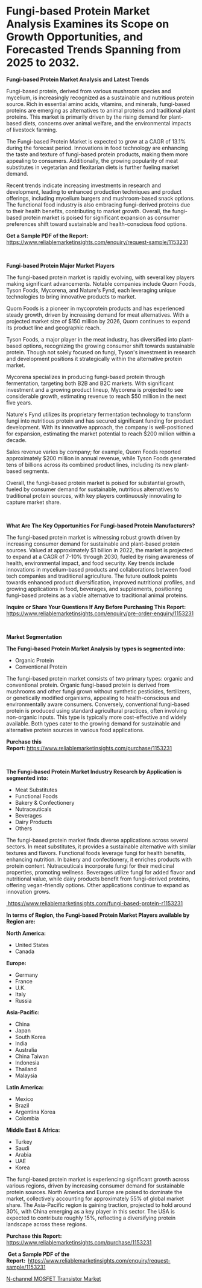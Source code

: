 <p><h1>Fungi-based Protein Market Analysis Examines its Scope on Growth Opportunities, and Forecasted Trends Spanning from 2025 to 2032.</h1></p><p><strong>Fungi-based Protein Market Analysis and Latest Trends</strong></p>
<p><p>Fungi-based protein, derived from various mushroom species and mycelium, is increasingly recognized as a sustainable and nutritious protein source. Rich in essential amino acids, vitamins, and minerals, fungi-based proteins are emerging as alternatives to animal proteins and traditional plant proteins. This market is primarily driven by the rising demand for plant-based diets, concerns over animal welfare, and the environmental impacts of livestock farming.</p><p>The Fungi-based Protein Market is expected to grow at a CAGR of 13.1% during the forecast period. Innovations in food technology are enhancing the taste and texture of fungi-based protein products, making them more appealing to consumers. Additionally, the growing popularity of meat substitutes in vegetarian and flexitarian diets is further fueling market demand.</p><p>Recent trends indicate increasing investments in research and development, leading to enhanced production techniques and product offerings, including mycelium burgers and mushroom-based snack options. The functional food industry is also embracing fungi-derived proteins due to their health benefits, contributing to market growth. Overall, the fungi-based protein market is poised for significant expansion as consumer preferences shift toward sustainable and health-conscious food options.</p></p>
<p><strong>Get a Sample PDF of the Report:&nbsp;</strong> <a href="https://www.reliablemarketinsights.com/enquiry/request-sample/1153231?utm_campaign=2183&utm_medium=2&utm_source=Github&utm_content=ia&utm_term=26032025&utm_id=fungi-based-protein">https://www.reliablemarketinsights.com/enquiry/request-sample/1153231</a></p>
<p>&nbsp;</p>
<p><strong>Fungi-based Protein Major Market Players</strong></p>
<p><p>The fungi-based protein market is rapidly evolving, with several key players making significant advancements. Notable companies include Quorn Foods, Tyson Foods, Mycorena, and Nature's Fynd, each leveraging unique technologies to bring innovative products to market.</p><p>Quorn Foods is a pioneer in mycoprotein products and has experienced steady growth, driven by increasing demand for meat alternatives. With a projected market size of $150 million by 2026, Quorn continues to expand its product line and geographic reach. </p><p>Tyson Foods, a major player in the meat industry, has diversified into plant-based options, recognizing the growing consumer shift towards sustainable protein. Though not solely focused on fungi, Tyson's investment in research and development positions it strategically within the alternative protein market.</p><p>Mycorena specializes in producing fungi-based protein through fermentation, targeting both B2B and B2C markets. With significant investment and a growing product lineup, Mycorena is projected to see considerable growth, estimating revenue to reach $50 million in the next five years.</p><p>Nature's Fynd utilizes its proprietary fermentation technology to transform fungi into nutritious protein and has secured significant funding for product development. With its innovative approach, the company is well-positioned for expansion, estimating the market potential to reach $200 million within a decade.</p><p>Sales revenue varies by company; for example, Quorn Foods reported approximately $200 million in annual revenue, while Tyson Foods generated tens of billions across its combined product lines, including its new plant-based segments. </p><p>Overall, the fungi-based protein market is poised for substantial growth, fueled by consumer demand for sustainable, nutritious alternatives to traditional protein sources, with key players continuously innovating to capture market share.</p></p>
<p>&nbsp;</p>
<p><strong>What Are The Key Opportunities For Fungi-based Protein Manufacturers?</strong></p>
<p><p>The fungi-based protein market is witnessing robust growth driven by increasing consumer demand for sustainable and plant-based protein sources. Valued at approximately $1 billion in 2022, the market is projected to expand at a CAGR of 7-10% through 2030, fueled by rising awareness of health, environmental impact, and food security. Key trends include innovations in mycelium-based products and collaborations between food tech companies and traditional agriculture. The future outlook points towards enhanced product diversification, improved nutritional profiles, and growing applications in food, beverages, and supplements, positioning fungi-based proteins as a viable alternative to traditional animal proteins.</p></p>
<p><strong>Inquire or Share Your Questions If Any Before Purchasing This Report:</strong> <a href="https://www.reliablemarketinsights.com/enquiry/pre-order-enquiry/1153231?utm_campaign=2183&utm_medium=2&utm_source=Github&utm_content=ia&utm_term=26032025&utm_id=fungi-based-protein">https://www.reliablemarketinsights.com/enquiry/pre-order-enquiry/1153231</a></p>
<p>&nbsp;</p>
<p><strong>Market Segmentation</strong></p>
<p><strong>The Fungi-based Protein Market Analysis by types is segmented into:</strong></p>
<p><ul><li>Organic Protein</li><li>Conventional Protein</li></ul></p>
<p><p>The fungi-based protein market consists of two primary types: organic and conventional protein. Organic fungi-based protein is derived from mushrooms and other fungi grown without synthetic pesticides, fertilizers, or genetically modified organisms, appealing to health-conscious and environmentally aware consumers. Conversely, conventional fungi-based protein is produced using standard agricultural practices, often involving non-organic inputs. This type is typically more cost-effective and widely available. Both types cater to the growing demand for sustainable and alternative protein sources in various food applications.</p></p>
<p><strong>Purchase this Report:&nbsp;</strong><a href="https://www.reliablemarketinsights.com/purchase/1153231?utm_campaign=2183&utm_medium=2&utm_source=Github&utm_content=ia&utm_term=26032025&utm_id=fungi-based-protein">https://www.reliablemarketinsights.com/purchase/1153231</a></p>
<p>&nbsp;</p>
<p><strong>The Fungi-based Protein Market Industry Research by Application is segmented into:</strong></p>
<p><ul><li>Meat Substitutes</li><li>Functional Foods</li><li>Bakery & Confectionery</li><li>Nutraceuticals</li><li>Beverages</li><li>Dairy Products</li><li>Others</li></ul></p>
<p><p>The fungi-based protein market finds diverse applications across several sectors. In meat substitutes, it provides a sustainable alternative with similar textures and flavors. Functional foods leverage fungi for health benefits, enhancing nutrition. In bakery and confectionery, it enriches products with protein content. Nutraceuticals incorporate fungi for their medicinal properties, promoting wellness. Beverages utilize fungi for added flavor and nutritional value, while dairy products benefit from fungi-derived proteins, offering vegan-friendly options. Other applications continue to expand as innovation grows.</p></p>
<p><a href="https://www.reliablemarketinsights.com/fungi-based-protein-r1153231?utm_campaign=2183&utm_medium=2&utm_source=Github&utm_content=ia&utm_term=26032025&utm_id=fungi-based-protein">&nbsp;https://www.reliablemarketinsights.com/fungi-based-protein-r1153231</a></p>
<p><strong>In terms of Region, the Fungi-based Protein Market Players available by Region are:</strong></p>
<p>
    <p> <strong> North America: </strong>
        <ul>
            <li>United States</li>
            <li>Canada</li>
        </ul>
        </p> 
    <p> <strong> Europe: </strong>
        <ul>
            <li>Germany</li>
            <li>France</li>
            <li>U.K.</li>
            <li>Italy</li>
            <li>Russia</li>
        </ul>
        </p> 
    <p> <strong> Asia-Pacific: </strong>
        <ul>
            <li>China</li>
            <li>Japan</li>
            <li>South Korea</li>
            <li>India</li>
            <li>Australia</li>
            <li>China Taiwan</li>
            <li>Indonesia</li>
            <li>Thailand</li>
            <li>Malaysia</li>
        </ul>
        </p> 
    <p> <strong> Latin America: </strong>
        <ul>
            <li>Mexico</li>
            <li>Brazil</li>
            <li>Argentina Korea</li>
            <li>Colombia</li>
        </ul>
        </p> 
    <p> <strong> Middle East & Africa: </strong>
        <ul>
            <li>Turkey</li>
            <li>Saudi</li>
            <li>Arabia</li>
            <li>UAE</li>
            <li>Korea</li>
        </ul>
    </p>
    </p>
<p><p>The fungi-based protein market is experiencing significant growth across various regions, driven by increasing consumer demand for sustainable protein sources. North America and Europe are poised to dominate the market, collectively accounting for approximately 55% of global market share. The Asia-Pacific region is gaining traction, projected to hold around 30%, with China emerging as a key player in this sector. The USA is expected to contribute roughly 15%, reflecting a diversifying protein landscape across these regions.</p></p>
<p><strong>Purchase this Report: </strong><a href="https://www.reliablemarketinsights.com/purchase/1153231?utm_campaign=2183&utm_medium=2&utm_source=Github&utm_content=ia&utm_term=26032025&utm_id=fungi-based-protein">https://www.reliablemarketinsights.com/purchase/1153231</a></p>
<p>&nbsp;<strong>Get a Sample PDF of the Report:&nbsp;&nbsp;</strong><a href="https://www.reliablemarketinsights.com/enquiry/request-sample/1153231?utm_campaign=2183&utm_medium=2&utm_source=Github&utm_content=ia&utm_term=26032025&utm_id=fungi-based-protein">https://www.reliablemarketinsights.com/enquiry/request-sample/1153231</a></p>
<p><strong></strong></p>
<p><p><a href="https://github.com/SanjidaKhan901/Market-Research-Report-List-2/blob/main/n-channel-mosfet-transistor-market.md?utm_campaign=2183&utm_medium=2&utm_source=Github&utm_content=ia&utm_term=26032025&utm_id=fungi-based-protein">N-channel MOSFET Transistor Market</a></p></p>